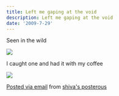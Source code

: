 ```yaml
---
title: Left me gaping at the void
description: Left me gaping at the void
date: '2009-7-29'
---
```


Seen in the wild

[![](/images/IMG_0068.jpg.scaled.500.jpg)][0] 

I caught one and had it with my coffee

[![](/images/IMG_0067.jpg.scaled.500.jpg)][1] 

[Posted via email][2] from [shiva's posterous][3] 

[0]: http://posterous.com/getfile/files.posterous.com/shiva/aBRU6F3ROUvgXmz8JmnarguAO4lc16rQDN6BkER5NYma02IkqYMTp79cnDB6/IMG_0068.jpg
[1]: http://posterous.com/getfile/files.posterous.com/shiva/Rzc3TZS2aCko2A583n9gYbvTAHCwkhnfF5haHPmZjwAz5iy4cxRydLcLC7hN/IMG_0067.jpg.scaled.1000.jpg
[2]: http://posterous.com
[3]: http://shiva.posterous.com/left-me-gaping-at-the-void